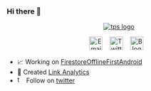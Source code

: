 ### Hi there 👋

<p align="center"><a href="https://me.tejpratapsingh.com" target="_blank" rel="noopener noreferrer"><img src="https://me.tejpratapsingh.com/assets/images/tps.svg" alt="tps logo"></a></p>

<p align="center">
  <a href="mailto:email@tejpratapsingh.com"><img width="30" src="https://twemoji.maxcdn.com/2/72x72/2709.png" alt="Email"></a>
  <span>&nbsp;&nbsp;</span>
  <a href="https://twitter.com/_tejpratap"><img width="30" src="https://twemoji.maxcdn.com/2/72x72/1f426.png" alt="Twitter"></a>
  <span>&nbsp;&nbsp;</span>
  <a href="https://blog.tejpratapsingh.com/"><img width="30" src="https://twemoji.maxcdn.com/2/72x72/1f4d6.png" alt="Blog"></a>
  <span>&nbsp;&nbsp;</span>
</p>

- :chart_with_upwards_trend: Working on [FirestoreOfflineFirstAndroid](https://github.com/tejpratap46/FirestoreOfflineFirstAndroid)
- :slot_machine: Created [Link Analytics](https://link.tejpratapsingh.com)
- <img src="https://link.tejpratapsingh.com/api/link/pixel/github.profile" alt="twitter" width="16" height="16"> Follow on [twitter](https://twitter.com/_tejpratap)
